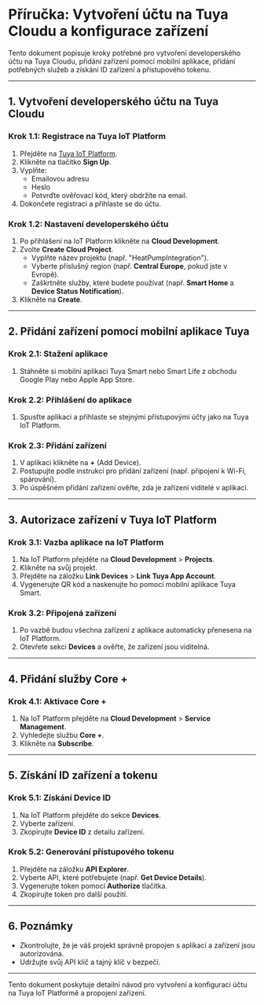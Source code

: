 # Příručka: Vytvoření účtu na Tuya Cloudu a konfigurace zařízení

Tento dokument popisuje kroky potřebné pro vytvoření developerského účtu na Tuya Cloudu, přidání zařízení pomocí mobilní aplikace, přidání potřebných služeb a získání ID zařízení a přístupového tokenu.

---

## 1. Vytvoření developerského účtu na Tuya Cloudu

### Krok 1.1: Registrace na Tuya IoT Platform
1. Přejděte na [Tuya IoT Platform](https://iot.tuya.com/).
2. Klikněte na tlačítko **Sign Up**.
3. Vyplňte:
   - Emailovou adresu
   - Heslo
   - Potvrďte ověřovací kód, který obdržíte na email.
4. Dokončete registraci a přihlaste se do účtu.

### Krok 1.2: Nastavení developerského účtu
1. Po přihlášení na IoT Platform klikněte na **Cloud Development**.
2. Zvolte **Create Cloud Project**.
   - Vyplňte název projektu (např. "HeatPumpIntegration").
   - Vyberte příslušný region (např. **Central Europe**, pokud jste v Evropě).
   - Zaškrtněte služby, které budete používat (např. **Smart Home** a **Device Status Notification**).
3. Klikněte na **Create**.

---

## 2. Přidání zařízení pomocí mobilní aplikace Tuya

### Krok 2.1: Stažení aplikace
1. Stáhněte si mobilní aplikaci Tuya Smart nebo Smart Life z obchodu Google Play nebo Apple App Store.

### Krok 2.2: Přihlášení do aplikace
1. Spusťte aplikaci a přihlaste se stejnými přístupovými účty jako na Tuya IoT Platform.

### Krok 2.3: Přidání zařízení
1. V aplikaci klikněte na **+** (Add Device).
2. Postupujte podle instrukcí pro přidání zařízení (např. připojení k Wi-Fi, spárování).
3. Po úspěšném přidání zařízení ověřte, zda je zařízení viditelé v aplikaci.

---

## 3. Autorizace zařízení v Tuya IoT Platform

### Krok 3.1: Vazba aplikace na IoT Platform
1. Na IoT Platform přejděte na **Cloud Development** > **Projects**.
2. Klikněte na svůj projekt.
3. Přejděte na záložku **Link Devices** > **Link Tuya App Account**.
4. Vygenerujte QR kód a naskenujte ho pomocí mobilní aplikace Tuya Smart.

### Krok 3.2: Připojená zařízení
1. Po vazbě budou všechna zařízení z aplikace automaticky přenesena na IoT Platform.
2. Otevřete sekci **Devices** a ověřte, že zařízení jsou viditelná.

---

## 4. Přidání služby Core +

### Krok 4.1: Aktivace Core +
1. Na IoT Platform přejděte na **Cloud Development** > **Service Management**.
2. Vyhledejte službu **Core +**.
3. Klikněte na **Subscribe**.

---

## 5. Získání ID zařízení a tokenu

### Krok 5.1: Získání Device ID
1. Na IoT Platform přejděte do sekce **Devices**.
2. Vyberte zařízení.
3. Zkopírujte **Device ID** z detailu zařízení.

### Krok 5.2: Generování přístupového tokenu
1. Přejděte na záložku **API Explorer**.
2. Vyberte API, které potřebujete (např. **Get Device Details**).
3. Vygenerujte token pomocí **Authorize** tlačítka.
4. Zkopírujte token pro další použití.

---

## 6. Poznámky
- Zkontrolujte, že je váš projekt správně propojen s aplikací a zařízení jsou autorizována.
- Udržujte svůj API klíč a tajný klíč v bezpečí.

---
Tento dokument poskytuje detailní návod pro vytvoření a konfiguraci účtu na Tuya IoT Platformě a propojení zařízení.

